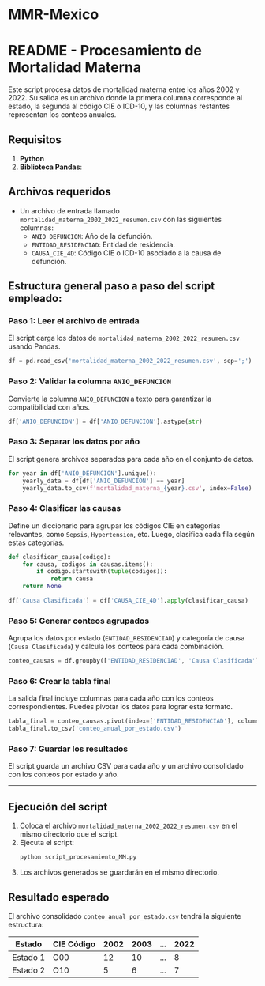 # MMR-Mexico

# README - Procesamiento de Mortalidad Materna

Este script procesa datos de mortalidad materna entre los años 2002 y 2022. Su salida es un archivo donde la primera columna corresponde al estado, la segunda al código CIE o ICD-10, y las columnas restantes representan los conteos anuales.

## Requisitos

1. **Python**
2. **Biblioteca Pandas**:

## Archivos requeridos

- Un archivo de entrada llamado `mortalidad_materna_2002_2022_resumen.csv` con las siguientes columnas:
  - `ANIO_DEFUNCION`: Año de la defunción.
  - `ENTIDAD_RESIDENCIAD`: Entidad de residencia.
  - `CAUSA_CIE_4D`: Código CIE o ICD-10 asociado a la causa de defunción.

## Estructura general paso a paso del script empleado:

### Paso 1: Leer el archivo de entrada
El script carga los datos de `mortalidad_materna_2002_2022_resumen.csv` usando Pandas.

```python
df = pd.read_csv('mortalidad_materna_2002_2022_resumen.csv', sep=';')
```

### Paso 2: Validar la columna `ANIO_DEFUNCION`
Convierte la columna `ANIO_DEFUNCION` a texto para garantizar la compatibilidad con años.

```python
df['ANIO_DEFUNCION'] = df['ANIO_DEFUNCION'].astype(str)
```

### Paso 3: Separar los datos por año
El script genera archivos separados para cada año en el conjunto de datos.

```python
for year in df['ANIO_DEFUNCION'].unique():
    yearly_data = df[df['ANIO_DEFUNCION'] == year]
    yearly_data.to_csv(f'mortalidad_materna_{year}.csv', index=False)
```

### Paso 4: Clasificar las causas
Define un diccionario para agrupar los códigos CIE en categorías relevantes, como `Sepsis`, `Hypertension`, etc. Luego, clasifica cada fila según estas categorías.

```python
def clasificar_causa(codigo):
    for causa, codigos in causas.items():
        if codigo.startswith(tuple(codigos)):
            return causa
    return None

df['Causa Clasificada'] = df['CAUSA_CIE_4D'].apply(clasificar_causa)
```

### Paso 5: Generar conteos agrupados
Agrupa los datos por estado (`ENTIDAD_RESIDENCIAD`) y categoría de causa (`Causa Clasificada`) y calcula los conteos para cada combinación.

```python
conteo_causas = df.groupby(['ENTIDAD_RESIDENCIAD', 'Causa Clasificada']).size().reset_index(name='Conteo')
```

### Paso 6: Crear la tabla final
La salida final incluye columnas para cada año con los conteos correspondientes. Puedes pivotar los datos para lograr este formato.

```python
tabla_final = conteo_causas.pivot(index=['ENTIDAD_RESIDENCIAD'], columns='ANIO_DEFUNCION', values='Conteo')
tabla_final.to_csv('conteo_anual_por_estado.csv')
```

### Paso 7: Guardar los resultados
El script guarda un archivo CSV para cada año y un archivo consolidado con los conteos por estado y año.

---

## Ejecución del script

1. Coloca el archivo `mortalidad_materna_2002_2022_resumen.csv` en el mismo directorio que el script.
2. Ejecuta el script:
   ```bash
   python script_procesamiento_MM.py
   ```
3. Los archivos generados se guardarán en el mismo directorio.

## Resultado esperado

El archivo consolidado `conteo_anual_por_estado.csv` tendrá la siguiente estructura:

| Estado       | CIE Código | 2002 | 2003 | ... | 2022 |
|--------------|------------|------|------|-----|------|
| Estado 1     | O00        | 12   | 10   | ... | 8    |
| Estado 2     | O10        | 5    | 6    | ... | 7    |

